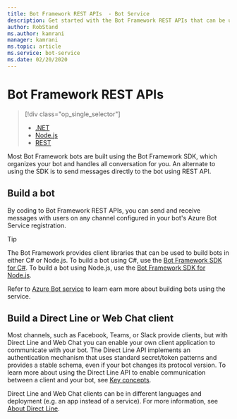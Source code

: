 ```yaml
---
title: Bot Framework REST APIs  - Bot Service
description: Get started with the Bot Framework REST APIs that can be used to build bots and clients that connect to bots.
author: RobStand
ms.author: kamrani
manager: kamrani
ms.topic: article
ms.service: bot-service
ms.date: 02/20/2020
---
```


# Bot Framework REST APIs

> [!div class="op_single_selector"]
> - [.NET](../dotnet/bot-builder-dotnet-overview.md)
> - [Node.js](../nodejs/bot-builder-nodejs-overview.md)
> - [REST](../rest-api/bot-framework-rest-overview.md)

Most Bot Framework bots are built using the Bot Framework SDK, which organizes your bot and handles all conversation for you. An alternate to using the SDK is to send messages directly to the bot using REST API.

## Build a bot

By coding to Bot Framework REST APIs, you can send and receive messages with users on any channel configured in your bot's Azure Bot Service registration.

> [!TIP]
> The Bot Framework provides client libraries that can be used to build bots in either C# or Node.js.
> To build a bot using C#, use the [Bot Framework SDK for C#](../dotnet/bot-builder-dotnet-overview.md).
> To build a bot using Node.js, use the [Bot Framework SDK for Node.js](../nodejs/index.md).

Refer to [Azure Bot service](../bot-service-overview-introduction.md) to learn earn more about building bots using the service.

## Build a Direct Line or Web Chat client

Most channels, such as Facebook, Teams, or Slack provide clients, but with Direct Line and Web Chat you can enable your own client application to communicate with your bot. The Direct Line API implements an authentication mechanism that uses standard secret/token patterns and provides a stable schema, even if your bot changes its protocol version. To learn more about using the Direct Line API to enable communication between a client and your bot, see [Key concepts](bot-framework-rest-direct-line-3-0-concepts.md).

Direct Line and Web Chat clients can be in different languages and deployment (e.g. an app instead of a service). For more information, see [About Direct Line](https://docs.microsoft.com/azure/bot-service/bot-service-channel-directline?view=azure-bot-service-4.0).
